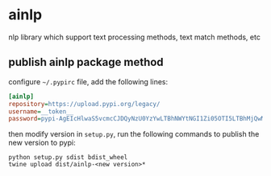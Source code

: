 # ainlp

nlp library which support text processing methods, text match methods, etc


## publish ainlp package method

configure `~/.pypirc` file, add the following lines:

```ini
[ainlp]
repository=https://upload.pypi.org/legacy/
username=__token__
password=pypi-AgEIcHlwaS5vcmcCJDQyNzU0YzYwLTBhNWYtNGI1Zi05OTI5LTBhMjQwMzc1YjEwYwACNnsicGVybWlzc2lvbnMiOiB7InByb2plY3RzIjogWyJhaW5scCJdfSwgInZlcnNpb24iOiAxfQAABiDDY42I73y7epx_fP7Q1MjRES8FJA3dI2b-0tF5-gO0tg
```

then modify version in `setup.py`, run the following commands to publish the new version to pypi:

```shell
python setup.py sdist bdist_wheel
twine upload dist/ainlp-<new version>*
```
